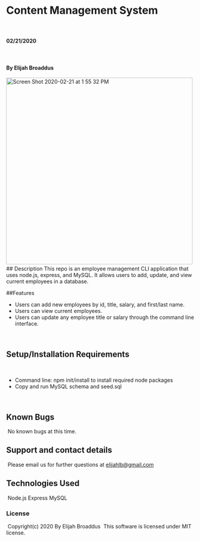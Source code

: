 # Content Management System
​
#### 02/21/2020
​
#### By Elijah Broaddus

<img width="499" alt="Screen Shot 2020-02-21 at 1 55 32 PM" src="https://user-images.githubusercontent.com/50716060/75063006-e8ce4c00-54b1-11ea-8a2d-aaa3178c7d66.png">
​
## Description
This repo is an employee management CLI application that uses node.js, express, and MySQL. It allows users to add, update, and view current employees in a database. 

##Features
​
* Users can add new employees by id, title, salary, and first/last name.
* Users can view current employees.
* Users can update any employee title or salary through the command line interface. 
 
​
## Setup/Installation Requirements
​
* Command line: npm init/install to install required node packages
* Copy and run MySQL schema and seed.sql

​
## Known Bugs
​
No known bugs at this time. 

## Support and contact details
​
Please email us for further questions at elijahlb@gmail.com
​
## Technologies Used
​
Node.js
Express
MySQL


### License
​
Copyright(c) 2020 By Elijah Broaddus
​
This software is licensed under MIT license.
